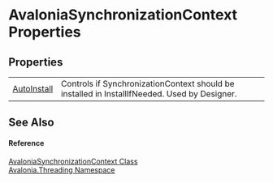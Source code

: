 # AvaloniaSynchronizationContext Properties




## Properties
<table>
<tr>
<td><a href="P_Avalonia_Threading_AvaloniaSynchronizationContext_AutoInstall">AutoInstall</a></td>
<td>Controls if SynchronizationContext should be installed in InstallIfNeeded. Used by Designer.</td>
</tr>
</table>

## See Also


#### Reference
<a href="T_Avalonia_Threading_AvaloniaSynchronizationContext">AvaloniaSynchronizationContext Class</a>  
<a href="N_Avalonia_Threading">Avalonia.Threading Namespace</a>  


